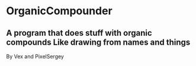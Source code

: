 # OrganicCompounder
A program that does stuff with organic compounds
Like drawing from names and things
----
By Vex and PixelSergey
